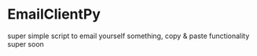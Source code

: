 # EmailClientPy
super simple script to email yourself something, copy &amp; paste functionality super soon
